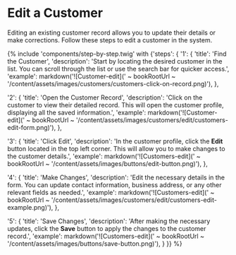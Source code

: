 # Edit a Customer

Editing an existing customer record allows you to update their details or make corrections. Follow these steps to edit a customer in the system.

{% include 'components/step-by-step.twig' with {'steps': {
  '1': {
    'title': 'Find the Customer',
    'description': 'Start by locating the desired customer in the list. You can scroll through the list or use the search bar for quicker access.',
    'example': markdown('![Customer-edit](' ~ bookRootUrl ~ '/content/assets/images/customers/customers-click-on-record.png)'),
  },

  '2': {
    'title': 'Open the Customer Record',
    'description': 'Click on the customer to view their detailed record. This will open the customer profile, displaying all the saved information.',
    'example': markdown('![Customer-edit](' ~ bookRootUrl ~ '/content/assets/images/customers/edit/customers-edit-form.png)'),
  },

  '3': {
    'title': 'Click Edit',
    'description': 'In the customer profile, click the **Edit** button located in the top left corner. This will allow you to make changes to the customer details.',
    'example': markdown('![Customers-edit](' ~ bookRootUrl ~ '/content/assets/images/buttons/edit-button.png)'),
  },

  '4': {
    'title': 'Make Changes',
    'description': 'Edit the necessary details in the form. You can update contact information, business address, or any other relevant fields as needed.',
    'example': markdown('![Customers-edit](' ~ bookRootUrl ~ '/content/assets/images/customers/edit/customers-edit-example.png)'),
  },

  '5': {
    'title': 'Save Changes',
    'description': 'After making the necessary updates, click the **Save** button to apply the changes to the customer record.',
    'example': markdown('![Customers-edit](' ~ bookRootUrl ~ '/content/assets/images/buttons/save-button.png)'),
  }
}} %}  

